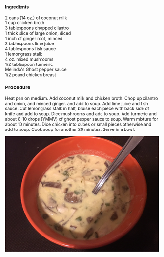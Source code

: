 #### Ingredients

2 cans (14 oz.) of coconut milk  
1 cup chicken broth  
3 tablespoons chopped cilantro  
1 thick slice of large onion, diced  
1 inch of ginger root, minced  
2 tablespoons lime juice  
4 tablespoons fish sauce  
1 lemongrass stalk  
4 oz. mixed mushrooms  
1/2 tablespoon turmeric  
Melinda's Ghost pepper sauce  
1/2 pound chicken breast  

### Procedure

Heat pan on medium.
Add coconut milk and chicken broth.
Chop up cilantro and onion, and minced ginger. and add to soup.
Add lime juice and fish sauce.
Cut lemongrass stalk in half, bruise each piece with back side of knife and add to soup.
Dice mushrooms and add to soup.
Add turmeric and about 8-10 drops (YMMV) of ghost pepper sauce to soup.
Warm mixture for about 10 minutes.
Dice chicken into cubes or small pieces otherwise and add to soup.
Cook soup for another 20 minutes.
Serve in a bowl.

![](./images/Tom%20Ka%20Gai.jpg)
